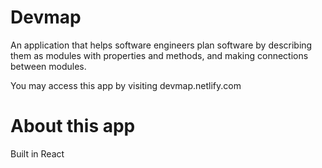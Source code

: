 # Devmap
An application that helps software engineers plan software by describing them as modules with properties and methods, and making connections between modules.

You may access this app by visiting devmap.netlify.com

# About this app

Built in React
